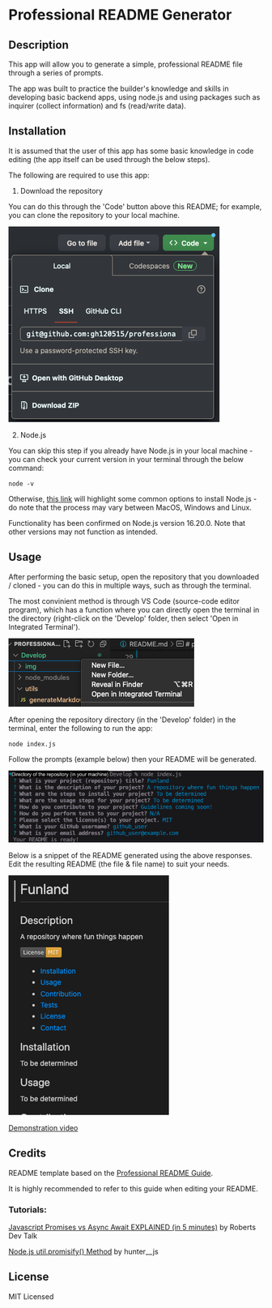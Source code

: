 # Professional README Generator

## Description

This app will allow you to generate a simple, professional README file through a series of prompts.

The app was built to practice the builder's knowledge and skills in developing basic backend apps, using node.js and using packages such as inquirer (collect information) and fs (read/write data).

## Installation

It is assumed that the user of this app has some basic knowledge in code editing (the app itself can be used through the below steps).

The following are required to use this app:

1. Download the repository 

You can do this through the 'Code' button above this README; for example, you can clone the repository to your local machine.

![Options for downloading the repo](Develop/img/download.png)

2. Node.js

You can skip this step if you already have Node.js in your local machine - you can check your current version in your terminal through the below command:

    node -v

Otherwise, [this link](https://nodejs.dev/en/learn/how-to-install-nodejs/) will highlight some common options to install Node.js - do note that the process may vary between MacOS, Windows and Linux.

Functionality has been confirmed on Node.js version 16.20.0. Note that other versions may not function as intended.

## Usage

After performing the basic setup, open the repository that you downloaded / cloned - you can do this in multiple ways, such as through the terminal.

The most convinient method is through VS Code (source-code editor program), which has a function where you can directly open the terminal in the directory (right-click on the 'Develop' folder, then select 'Open in Integrated Terminal').

![Screenshot of the directory, where you can open the integrated terminal](Develop/img/directory.png)

After opening the repository directory (in the 'Develop' folder) in the terminal, enter the following to run the app:

    node index.js

Follow the prompts (example below) then your README will be generated.

![Prompts to follow after initialsing the app](Develop/img/example.png)

Below is a snippet of the README generated using the above responses. Edit the resulting README (the file & file name) to suit your needs.

![snippet of a README generated using this app](Develop/img/sample.png)

[Demonstration video](https://drive.google.com/file/d/1IP_8i2X-cYlqFNdoutDIm8cbjIWZ4YYn/view)

## Credits

README template based on the [Professional README Guide](https://coding-boot-camp.github.io/full-stack/github/professional-readme-guide).

It is highly recommended to refer to this guide when editing your README.

### Tutorials:
[Javascript Promises vs Async Await EXPLAINED (in 5 minutes)](https://www.youtube.com/watch?v%3Dli7FzDHYZpc) by Roberts Dev Talk

[Node.js util.promisify() Method](https://www.geeksforgeeks.org/node-js-util-promisify-method/) by hunter__js

## License

MIT Licensed
